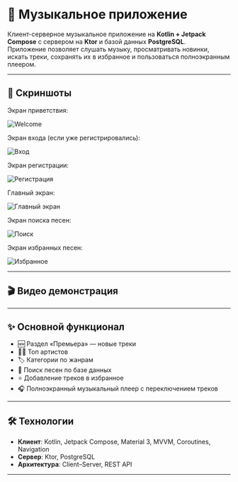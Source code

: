 # 🎵 Музыкальное приложение

Клиент-серверное музыкальное приложение на **Kotlin + Jetpack Compose** с сервером на **Ktor** и базой данных **PostgreSQL**.  
Приложение позволяет слушать музыку, просматривать новинки, искать треки, сохранять их в избранное и пользоваться полноэкранным плеером.

---

## 📸 Скриншоты
Экран приветствия:

![Welcome](welcomePage.png)

Экран входа (если уже регистрировались):

![Вход](signInPage.png)

Экран регистрации: 

![Регистрация](signUpPage.png)

Главный экран:

![Главный экран](homePage.png)

Экран поиска песен:

![Поиск](searchPage.png)

Экран избранных песен:

![Избранное](favouritePage.jpg)

---

## 🎬 Видео демонстрация



---

## ✨ Основной функционал
- 🆕 Раздел «Премьера» — новые треки  
- 🧑‍🎤 Топ артистов  
- 🏷️ Категории по жанрам  
- 🔎 Поиск песен по базе данных  
- ⭐ Добавление треков в избранное  
- 🎧 Полноэкранный музыкальный плеер с переключением треков  

---

## 🛠 Технологии
- **Клиент**: Kotlin, Jetpack Compose, Material 3, MVVM, Coroutines, Navigation  
- **Сервер**: Ktor, PostgreSQL  
- **Архитектура**: Client–Server, REST API  

---
